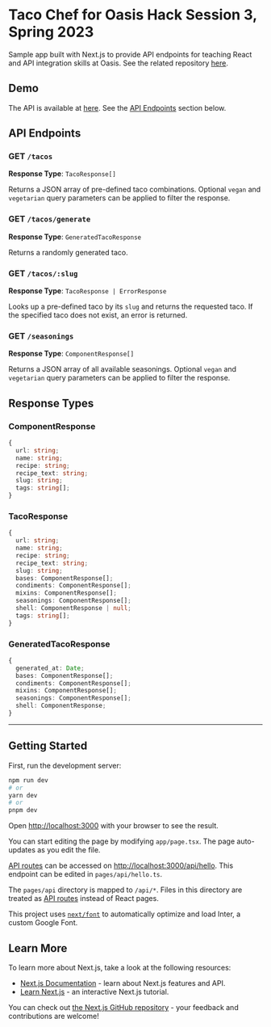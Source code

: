 # Taco Chef for Oasis Hack Session 3, Spring 2023

Sample app built with Next.js to provide API endpoints for teaching React and API integration skills at Oasis. See the related repository [here](https://github.com/jaysella/tacos-oasis-hs3-sp23).

## Demo

The API is available at [here](https://tacos.girocibo.com/api/tacos). See the [API Endpoints](#api-endpoints) section below.

## API Endpoints

### GET `/tacos`

**Response Type**: `TacoResponse[]`

Returns a JSON array of pre-defined taco combinations. Optional `vegan` and `vegetarian` query parameters can be applied to filter the response.

### GET `/tacos/generate`

**Response Type**: `GeneratedTacoResponse`

Returns a randomly generated taco.

### GET `/tacos/:slug`

**Response Type**: `TacoResponse | ErrorResponse`

Looks up a pre-defined taco by its `slug` and returns the requested taco. If the specified taco does not exist, an error is returned.

### GET `/seasonings`

**Response Type**: `ComponentResponse[]`

Returns a JSON array of all available seasonings. Optional `vegan` and `vegetarian` query parameters can be applied to filter the response.

## Response Types

### ComponentResponse

```ts
{
  url: string;
  name: string;
  recipe: string;
  recipe_text: string;
  slug: string;
  tags: string[];
}
```

### TacoResponse

```ts
{
  url: string;
  name: string;
  recipe: string;
  recipe_text: string;
  slug: string;
  bases: ComponentResponse[];
  condiments: ComponentResponse[];
  mixins: ComponentResponse[];
  seasonings: ComponentResponse[];
  shell: ComponentResponse | null;
  tags: string[];
}
```

### GeneratedTacoResponse

```ts
{
  generated_at: Date;
  bases: ComponentResponse[];
  condiments: ComponentResponse[];
  mixins: ComponentResponse[];
  seasonings: ComponentResponse[];
  shell: ComponentResponse;
}
```

---

## Getting Started

First, run the development server:

```bash
npm run dev
# or
yarn dev
# or
pnpm dev
```

Open [http://localhost:3000](http://localhost:3000) with your browser to see the result.

You can start editing the page by modifying `app/page.tsx`. The page auto-updates as you edit the file.

[API routes](https://nextjs.org/docs/api-routes/introduction) can be accessed on [http://localhost:3000/api/hello](http://localhost:3000/api/hello). This endpoint can be edited in `pages/api/hello.ts`.

The `pages/api` directory is mapped to `/api/*`. Files in this directory are treated as [API routes](https://nextjs.org/docs/api-routes/introduction) instead of React pages.

This project uses [`next/font`](https://nextjs.org/docs/basic-features/font-optimization) to automatically optimize and load Inter, a custom Google Font.

## Learn More

To learn more about Next.js, take a look at the following resources:

- [Next.js Documentation](https://nextjs.org/docs) - learn about Next.js features and API.
- [Learn Next.js](https://nextjs.org/learn) - an interactive Next.js tutorial.

You can check out [the Next.js GitHub repository](https://github.com/vercel/next.js/) - your feedback and contributions are welcome!
